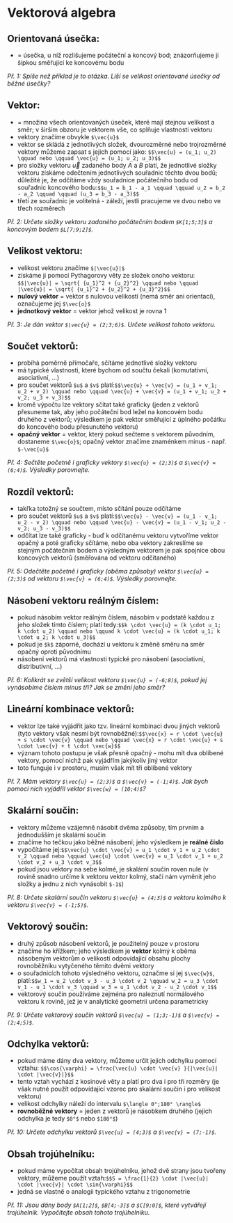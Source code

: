 # Vektorová algebra
## Orientovaná úsečka:
- = úsečka, u níž rozlišujeme počáteční a koncový bod; znázorňujeme ji šipkou směřující ke koncovému bodu

*Př. 1: Spíše než příklad je to otázka. Liší se velikost orientované úsečky od běžné úsečky?*

## Vektor:
- = množina všech orientovaných úseček, které mají stejnou velikost a směr; v širším obzoru je vektorem vše, co splňuje vlastnosti vektoru
- vektory značíme obvykle `$\vec{u}$`
- vektor se skládá z jednotlivých složek, dvourozměrné nebo trojrozměrné vektory můžeme zapsat s jejich pomocí jako:  `$$\vec{u} = (u_1; u_2) \qquad nebo \qquad \vec{u} = (u_1; u_2; u_3)$$`
- pro složky vektoru $\vec{u}$ zadaného body $A$ a $B$ platí, že jednotlivé složky vektoru získáme odečtením jednotlivých souřadnic těchto dvou bodů; důležité je, že odčítáme vždy souřadnice počátečního bodu od souřadnic koncového bodu:`$$u_1 = b_1 - a_1 \qquad \qquad u_2 = b_2 - a_2 \qquad \qquad (u_3 = b_3 - a_3)$$`
- třetí ze souřadnic je volitelná - záleží, jestli pracujeme ve dvou nebo ve třech rozměrech

*Př. 2: Určete složky vektoru zadaného počátečním bodem `$K[1;5;3]$` a koncovým bodem `$L[7;9;2]$`.*

## Velikost vektoru:
- velikost vektoru značíme `$|\vec{u}|$`
- získáme ji pomocí Pythagorovy věty ze složek onoho vektoru:
`$$|\vec{u}| = \sqrt{ {u_1}^2 + {u_2}^2} \qquad nebo \qquad |\vec{u}| = \sqrt{ {u_1}^2 + {u_2}^2 + {u_3}^2}$$`
- **nulový vektor** = vektor s nulovou velikostí (nemá směr ani orientaci), označujeme jej `$\vec{o}$`
- **jednotkový vektor** = vektor jehož velikost je rovna 1

*Př. 3: Je dán vektor `$\vec{u} = (2;3;6)$`. Určete velikost tohoto vektoru.*

## Součet vektorů:
- probíhá poměrně přímočaře, sčítáme jednotlivé složky vektoru
- má typické vlastnosti, které bychom od součtu čekali (komutativní, asociativní, ...)
- pro součet vektorů `$u$` a `$v$` platí:`$$\vec{u} + \vec{v} = (u_1 + v_1; u_2 + v_2) \qquad nebo \qquad \vec{u} + \vec{v} = (u_1 + v_1; u_2 + v_2; u_3 + v_3)$$`
- kromě výpočtu lze vektory sčítat také graficky (jeden z vektorů přesuneme tak, aby jeho počáteční bod ležel na koncovém bodu druhého z vektorů; výsledkem je pak vektor směřující z úplného počátku do koncového bodu přesunutého vektoru)
- **opačný vektor** = vektor, který pokud sečteme s vektorem původním, dostaneme `$\vec{o}$`; opačný vektor značíme znaménkem minus  - např. `$-\vec{u}$`

*Př. 4: Sečtěte početně i graficky vektory `$\vec{u} = (2;3)$` a `$\vec{v} = (6;4)$`. Výsledky porovnejte.*

## Rozdíl vektorů:
- takřka totožný se součtem, místo sčítání pouze odčítáme
- pro součet vektorů `$u$` a `$v$` platí:`$$\vec{u} - \vec{v} = (u_1 - v_1; u_2 - v_2) \qquad nebo \qquad \vec{u} - \vec{v} = (u_1 - v_1; u_2 - v_2; u_3 - v_3)$$`
- odčítat lze také graficky - buď k odčítanému vektoru vytvoříme vektor opačný a poté graficky sčítáme, nebo oba vektory zakreslíme se stejným počátečním bodem a výsledným vektorem je pak spojnice obou koncových vektorů (směřována od vektoru odčítaného)

*Př. 5: Odečtěte početně i graficky (oběma způsoby) vektor `$\vec{u} = (2;3)$` od vektoru `$\vec{v} = (6;4)$`. Výsledky porovnejte.*

## Násobení vektoru reálným číslem:
- pokud násobím vektor reálným číslem, násobím v podstatě každou z jeho složek tímto číslem; platí tedy:`$$k \cdot \vec{u} = (k \cdot u_1; k \cdot u_2) \qquad nebo \qquad k \cdot \vec{u} = (k \cdot u_1; k \cdot u_2; k \cdot u_3)$$`
- pokud je `$k$` záporné, dochází u vektoru k změně směru na směr opačný oproti původnímu
- násobení vektorů má vlastnosti typické pro násobení (asociativní, distributivní, ...)

*Př. 6: Kolikrát se zvětší velikost vektoru `$\vec{u} = (-6;8)$`, pokud jej vynásobíme číslem minus tři? Jak se změní jeho směr?*

## Lineární kombinace vektorů:
- vektor lze také vyjádřit jako tzv. lineární kombinaci dvou jiných vektorů (tyto vektory však nesmí být rovnoběžné):`$$\vec{x} = r \cdot \vec{u} + s \cdot \vec{v} \qquad nebo \qquad \vec{x} = r \cdot \vec{u} + s \cdot \vec{v} + t \cdot \vec{w}$$`
- význam tohoto postupu je však přesně opačný - mohu mít dva oblíbené vektory, pomocí nichž pak vyjádřím jakýkoliv jiný vektor
- toto funguje i v prostoru, musím však mít tři oblíbené vektory

*Př. 7. Mám vektory `$\vec{u} = (2;3)$` a `$\vec{v} = (-1;4)$`. Jak bych pomocí nich vyjádřil vektor `$\vec{w} = (10;4)$`?*

## Skalární součin:
- vektory můžeme vzájemně násobit dvěma způsoby, tím prvním a jednodušším je skalární součin
- značíme ho tečkou jako běžné násobení; jeho výsledkem je **reálné číslo**
- vypočítáme jej:`$$\vec{u} \cdot \vec{v} = u_1 \cdot v_1 + u_2 \cdot v_2 \qquad nebo \qquad \vec{u} \cdot \vec{v} = u_1 \cdot v_1 + u_2 \cdot v_2 + u_3 \cdot v_3$$`
- pokud jsou vektory na sebe kolmé, je skalární součin roven nule (v rovině snadno určíme k vektoru vektor kolmý, stačí nám vyměnit jeho složky a jednu z nich vynásobit `$-1$`)

*Př. 8: Určete skalární součin vektoru `$\vec{u} = (4;3)$` a vektoru kolmého k vektoru `$\vec{v} = (-1;5)$`.*

## Vektorový součin:
- druhý způsob násobení vektorů, je použitelný pouze v prostoru
- značíme ho křížkem; jeho výsledkem je **vektor** kolmý k oběma násobeným vektorům o velikosti odpovídající obsahu plochy rovnoběžníku vytyčeného těmito dvěmi vektory
- o souřadnicích tohoto výsledného vektoru, označme si jej `$\vec{w}$`, platí:`$$w_1 = u_2 \cdot v_3 - u_3 \cdot v_2 \qquad w_2 = u_3 \cdot v_1 - u_1 \cdot v_3 \qquad w_3 = u_1 \cdot v_2 - u_2 \cdot v_1$$`
- vektorový součin používáme zejména pro naleznutí normálového vektoru k rovině, jež je v analytické geometrii určena parametricky

*Př. 9: Určete vektorový součin vektorů `$\vec{u} = (1;3;-1)$` a  `$\vec{v} = (2;4;5)$`.*

## Odchylka vektorů:
- pokud máme dány dva vektory, můžeme určit jejich odchylku pomocí vztahu: `$$\cos{\varphi} = \frac{\vec{u} \cdot \vec{v} }{|\vec{u}| \cdot |\vec{v}|}$$`
- tento vztah vychází z kosinové věty a platí pro dva i pro tři rozměry (je však nutné použít odpovídající vzorec pro skalární součin i pro velikost vektoru)
- velikost odchylky náleží do intervalu `$\langle 0°;180° \rangle$`
- **rovnoběžné vektory** = jeden z vektorů je násobkem druhého (jejich odchylka je tedy `$0°$` nebo `$180°$`)

*Př. 10: Určete odchylku vektorů `$\vec{u} = (4;3)$` a `$\vec{v} = (7;-1)$`.*

## Obsah trojúhelníku:
- pokud máme vypočítat obsah trojúhelníku, jehož dvě strany jsou tvořeny vektory, můžeme použít vztah:`$$S = \frac{1}{2} \cdot |\vec{u}| \cdot |\vec{v}| \cdot \sin{\varphi}$$`
- jedná se vlastně o analogii typického vztahu z trigonometrie

*Př. 11: Jsou dány body `$A[1;2]$`, `$B[4;-3]$` a `$C[9;0]$`, které vytvářejí trojúhelník. Vypočítejte obsah tohoto trojúhelníku.*
